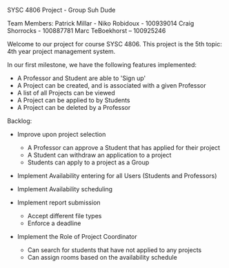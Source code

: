 SYSC 4806 Project - Group Suh Dude

Team Members:
Patrick Millar - 
Niko Robidoux -   100939014	
Craig Shorrocks - 100887781
Marc TeBoekhorst – 100925246


Welcome to our project for course SYSC 4806. This project is the 5th topic: 4th year project management system.

In our first milestone, we have the following features implemented:
- A Professor and Student are able to 'Sign up'
- A Project can be created, and is associated with a given Professor
- A list of all Projects can be viewed
- A Project can be applied to by Students
- A Project can be deleted by a Professor


Backlog:

- Improve upon project selection
	- A Professor can approve a Student that has applied for their project
	- A Student can withdraw an application to a project
	- Students can apply to a project as a Group

- Implement Availability entering for all Users (Students and Professors)

- Implement Availability scheduling

- Implement report submission
	- Accept different file types
	- Enforce a deadline

- Implement the Role of Project Coordinator
	- Can search for students that have not applied to any projects
	- Can assign rooms based on the availability schedule